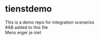 # tienstdemo
This is a demo repo for integration scenarios <br/>
#AB added to this file <br/>
Mens erger je niet
